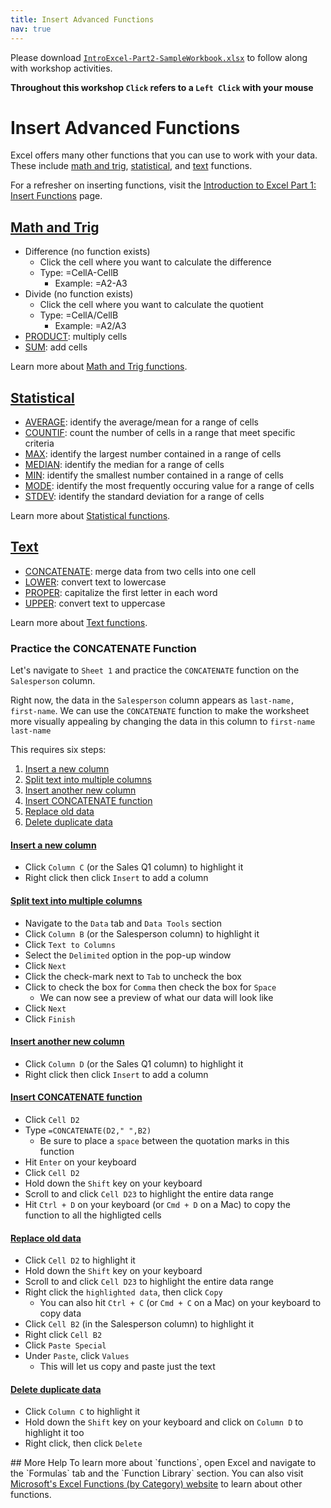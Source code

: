 ```yaml
---
title: Insert Advanced Functions
nav: true
---
```

Please download <a href="files/IntroExcel-Part2-SampleWorkbook.xlsx" target="_blank">`IntroExcel-Part2-SampleWorkbook.xlsx`</a> to follow along with workshop activities.

**Throughout this workshop `Click` refers to a `Left Click` with your mouse**

# Insert Advanced Functions

Excel offers many other functions that you can use to work with your data. These include [math and trig](#math-and-trig), [statistical](#statistical), and [text](#text) functions.

For a refresher on inserting functions, visit the <a href="https://jylisadoney.github.io/intro-excel-1/4-insert.html" target="_blank">Introduction to Excel Part 1: Insert Functions</a> page.

## [Math and Trig](#math-and-trig)
* Difference (no function exists)
  * Click the cell where you want to calculate the difference 
  * Type: =CellA-CellB
    * Example: =A2-A3
* Divide (no function exists)
  * Click the cell where you want to calculate the quotient 
  * Type: =CellA/CellB
    * Example: =A2/A3
* <a href="https://support.office.com/en-us/article/product-function-8e6b5b24-90ee-4650-aeec-80982a0512ce" target="_blank">PRODUCT</a>: multiply cells
* <a href="https://support.office.com/en-us/article/sum-function-043e1c7d-7726-4e80-8f32-07b23e057f89" target="_blank">SUM</a>: add cells

Learn more about <a href="https://support.office.com/en-us/article/math-and-trigonometry-functions-reference-ee158fd6-33be-42c9-9ae5-d635c3ae8c16" target="_blank">Math and Trig functions</a>.

## [Statistical](#statistical)
* <a href="https://support.office.com/en-us/article/average-function-047bac88-d466-426c-a32b-8f33eb960cf6" target="_blank">AVERAGE</a>: identify the average/mean for a range of cells
* <a href="https://support.office.com/en-us/article/countif-function-e0de10c6-f885-4e71-abb4-1f464816df34" target="_blank">COUNTIF</a>: count the number of cells in a range that meet specific criteria 
* <a href="https://support.office.com/en-us/article/max-function-e0012414-9ac8-4b34-9a47-73e662c08098" target="_blank">MAX</a>: identify the largest number contained in a range of cells
* <a href="https://support.office.com/en-us/article/median-function-d0916313-4753-414c-8537-ce85bdd967d2" target="_blank">MEDIAN</a>: identify the median for a range of cells
* <a href="https://support.office.com/en-us/article/min-function-61635d12-920f-4ce2-a70f-96f202dcc152" target="_blank">MIN</a>: identify the smallest number contained in a range of cells
* <a href="https://support.office.com/en-us/article/mode-function-e45192ce-9122-4980-82ed-4bdc34973120" target="_blank">MODE</a>: identify the most frequently occuring value for a range of cells
* <a href="https://support.office.com/en-us/article/stdev-function-51fecaaa-231e-4bbb-9230-33650a72c9b0" target="_blank">STDEV</a>: identify the standard deviation for a range of cells

Learn more about <a href="https://support.office.com/en-us/article/statistical-functions-reference-624dac86-a375-4435-bc25-76d659719ffd" target="_blank">Statistical functions</a>.

## [Text](#text)
* <a href="https://support.office.com/en-us/article/concatenate-function-8f8ae884-2ca8-4f7a-b093-75d702bea31d" target="_blank">CONCATENATE</a>: merge data from two cells into one cell
* <a href="https://support.office.com/en-us/article/lower-function-3f21df02-a80c-44b2-afaf-81358f9fdeb4" target="_blank">LOWER</a>: convert text to lowercase
* <a href="https://support.office.com/en-us/article/proper-function-52a5a283-e8b2-49be-8506-b2887b889f94" target="_blank">PROPER</a>: capitalize the first letter in each word
* <a href="https://support.office.com/en-us/article/upper-function-c11f29b3-d1a3-4537-8df6-04d0049963d6" target="_blank">UPPER</a>: convert text to uppercase

Learn more about <a href="https://support.office.com/en-us/article/text-functions-reference-cccd86ad-547d-4ea9-a065-7bb697c2a56e" target="_blank">Text functions</a>.

### Practice the CONCATENATE Function
Let's navigate to `Sheet 1` and practice the `CONCATENATE` function on the `Salesperson` column.

Right now, the data in the `Salesperson` column appears as `last-name, first-name`. We can use the `CONCATENATE` function to make the worksheet more visually appealing by changing the data in this column to `first-name last-name`

This requires six steps:
1. [Insert a new column](#insert-a-new-column)
1. [Split text into multiple columns](#split-text-into-multiple-columns)
1. [Insert another new column](#insert-another-new-column)
1. [Insert CONCATENATE function](#insert-concatenate-function)
1. [Replace old data](#replace-old-data)
1. [Delete duplicate data](#delete-duplicate-data)

#### [Insert a new column](#insert-a-new-column)
* Click `Column C` (or the Sales Q1 column) to highlight it
* Right click then click `Insert` to add a column

#### [Split text into multiple columns](#split-text-into-multiple-columns)
* Navigate to the `Data` tab and `Data Tools` section
* Click `Column B` (or the Salesperson column) to highlight it
* Click `Text to Columns`
* Select the `Delimited` option in the pop-up window
* Click `Next`
* Click the check-mark next to `Tab` to uncheck the box
* Click to check the box for `Comma` then check the box for `Space`
  * We can now see a preview of what our data will look like
* Click `Next`
* Click `Finish`

#### [Insert another new column](#insert-another-new-column)
* Click `Column D` (or the Sales Q1 column) to highlight it
* Right click then click `Insert` to add a column

#### [Insert CONCATENATE function](#insert-concatenate-function)
* Click `Cell D2`
* Type `=CONCATENATE(D2," ",B2)`
  * Be sure to place a `space` between the quotation marks in this function
* Hit `Enter` on your keyboard
* Click `Cell D2`
* Hold down the `Shift` key on your keyboard
* Scroll to and click `Cell D23` to highlight the entire data range
* Hit `Ctrl + D` on your keyboard (or `Cmd + D` on a Mac) to copy the function to all the highligted cells

#### [Replace old data](#replace-old-data)
* Click `Cell D2` to highlight it
* Hold down the `Shift` key on your keyboard
* Scroll to and click `Cell D23` to highlight the entire data range
* Right click the `highlighted data`, then click `Copy`
  * You can also hit `Ctrl + C` (or `Cmd + C` on a Mac) on your keyboard to copy data
* Click `Cell B2` (in the Salesperson column) to highlight it
* Right click `Cell B2` 
* Click `Paste Special`
* Under `Paste`, click `Values`
  * This will let us copy and paste just the text

#### [Delete duplicate data](#delete-duplicate-data)
* Click `Column C` to highlight it
* Hold down the `Shift` key on your keyboard and click on `Column D` to highlight it too
* Right click, then click `Delete`

<!-- 
In Excel, CONCATENATE function can convert the column list to a list in a cell separated by commas. Please do as follows 
1. Select a blank cell adjacent to the list's first data, for instance, the cell C1, and type this formula =CONCATENATE(TRANSPOSE(A1:A7)&",") (A1:A7 is the column you will convert to comma serrated list, "," indicates the separator you want to separate the list). See screenshot below:
2. Highlight the TRANSPOSE(A1:A7)&"," in the formula, and press the F9 key.
3. Remove curly braces {and } from the formula, and press the Enter key.
Now, you can see all values in the column list been converted a list in a cell and separated by comma.
Link: https://www.extendoffice.com/documents/excel/1544-excel-convert-column-to-comma-separated-list.html 
--!>

## More Help
To learn more about `functions`, open Excel and navigate to the `Formulas` tab and the `Function Library` section. 

You can also visit <a href="https://support.office.com/en-us/article/excel-functions-by-category-5f91f4e9-7b42-46d2-9bd1-63f26a86c0eb?ui=en-US&rs=en-US&ad=US" target="_blank">Microsoft's Excel Functions (by Category) website</a> to learn about other functions.
